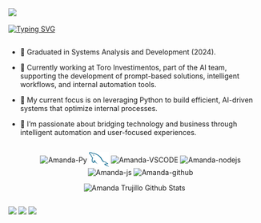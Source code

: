   <img src="https://media.discordapp.net/attachments/1011327820762464407/1400125182496084069/Copia_de_Copy_of_Blue_Pink_and_White_Modern_LinkedIn_Banner.png?ex=689df4b0&is=689ca330&hm=65be5eccf672966df0f71cf29f7bd591cf5e0185857f29688f243ae5864d945d&=&format=webp&quality=lossless"/>
  
[![Typing SVG](https://readme-typing-svg.herokuapp.com?font=Questrial&pause=1000&color=761CC3&size=35&center=true&vCenter=true&width=1000&lines=HELLO,+WORLD!;WELCOME+TO+MY+PROFILE!;My+name+is+Amanda;I+am+from+Brazil+:%29)](https://git.io/typing-svg)

##

- 💜 Graduated in Systems Analysis and Development (2024).
- 💜 Currently working at Toro Investimentos, part of the AI team, supporting the development of prompt-based solutions, intelligent workflows, and internal automation tools.  
- 💜 My current focus is on leveraging Python to build efficient, AI-driven systems that optimize internal processes.
- 💜 I’m passionate about bridging technology and business through intelligent automation and user-focused experiences.

  <div align="center">
  <div style="display: inline_block"><br>
  <img align="center" alt="Amanda-Py" height="30" width="40" src="https://cdn.jsdelivr.net/gh/devicons/devicon@latest/icons/python/python-original.svg">
  <img align="center" alt="Amanda-MYSQL" height="30" width="40" src="https://raw.githubusercontent.com/devicons/devicon/master/icons/mysql/mysql-original.svg"> 
    <img align="center" alt="Amanda-VSCODE" height="30" width="40" src="https://cdn.jsdelivr.net/gh/devicons/devicon@latest/icons/vscode/vscode-original.svg"> 
  <img align="center" alt="Amanda-nodejs" height="30" width="40" src="https://cdn.jsdelivr.net/gh/devicons/devicon@latest/icons/nodejs/nodejs-original.svg"> 
    <img align="center" alt="Amanda-js" height="30" width="40" src="https://cdn.jsdelivr.net/gh/devicons/devicon@latest/icons/javascript/javascript-original.svg"> 
        <img align="center" alt="Amanda-github" height="30" width="40" src="https://cdn.jsdelivr.net/gh/devicons/devicon@latest/icons/github/github-original.svg"> 



<div align="center">
  <img width="49%" height="195px" src="https://github-readme-stats.vercel.app/api?username=amanda-trujillo&show_icons=true&count_private=true&hide_border=true&title_color=9400D3&icon_color=9400D3&text_color=c9d1d9&bg_color=0d1117" alt="Amanda Trujillo Github Stats" /> 
</div>

##

<div> 
  <a href="https://instagram.com/programands" target="_blank"><img src="https://img.shields.io/badge/-Instagram-9400D3?style=for-the-badge&logo=instagram&logoColor=white" target="_blank"></a>
  <a href="https://www.linkedin.com/in/amanda-trujillo" target="_blank"><img src="https://img.shields.io/badge/-LinkedIn-9400D3?style=for-the-badge&logo=linkedin&logoColor=white" target="_blank"></a> 
      <a href = "mailto:amanda-trujillo@outlook.com"><img src="https://img.shields.io/badge/Microsoft_Outlook-9400D3?style=for-the-badge&logo=microsoft-outlook&logoColor=white" target="_blank"></a>
</div>
